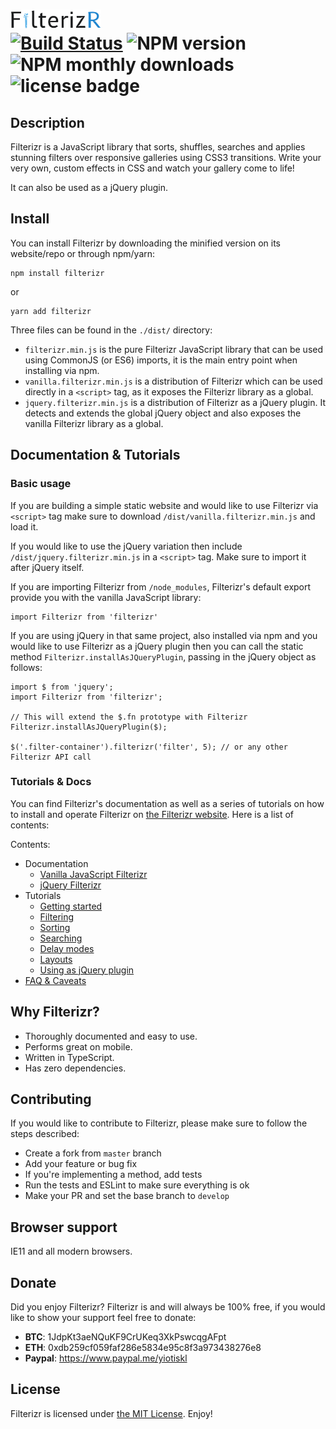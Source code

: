 # [<img src="./filterizr_logo.png" width="145" height="30" alt="Filterizr logo" />](http://yiotis.net/filterizr)<br/> [![Build Status](https://travis-ci.org/giotiskl/Filterizr.svg?branch=filterizr_revisited)](https://travis-ci.org/giotiskl/Filterizr) <img src="https://img.shields.io/npm/v/filterizr.svg" alt="NPM version" /> <img src="https://img.shields.io/npm/dm/filterizr.svg" alt="NPM monthly downloads" /> <img src="https://img.shields.io/github/license/giotiskl/filterizr.svg" alt="license badge" />

## Description

Filterizr is a JavaScript library that sorts, shuffles, searches and applies stunning filters over responsive galleries using CSS3 transitions. Write your very own, custom effects in CSS and watch your gallery come to life!

It can also be used as a jQuery plugin.

## Install

You can install Filterizr by downloading the minified version on its website/repo or through npm/yarn:

```
npm install filterizr
```

or

```
yarn add filterizr
```

Three files can be found in the `./dist/` directory:

- `filterizr.min.js` is the pure Filterizr JavaScript library that can be used using CommonJS (or ES6) imports, it is the main entry point when installing via npm.
- `vanilla.filterizr.min.js` is a distribution of Filterizr which can be used directly in a `<script>` tag, as it exposes the Filterizr library as a global.
- `jquery.filterizr.min.js` is a distribution of Filterizr as a jQuery plugin. It detects and extends the global jQuery object and also exposes the vanilla Filterizr library as a global.

## Documentation & Tutorials

### Basic usage

If you are building a simple static website and would like to use Filterizr via `<script>` tag make sure to download `/dist/vanilla.filterizr.min.js` and load it.

If you would like to use the jQuery variation then include `/dist/jquery.filterizr.min.js` in a `<script>` tag. Make sure to import it after jQuery itself.

If you are importing Filterizr from `/node_modules`, Filterizr's default export provide you with the vanilla JavaScript library:

```
import Filterizr from 'filterizr'
```

If you are using jQuery in that same project, also installed via npm and you would like to use Filterizr as a jQuery plugin then you can call the static method `Filterizr.installAsJQueryPlugin`, passing in the jQuery object as follows:

```
import $ from 'jquery';
import Filterizr from 'filterizr';

// This will extend the $.fn prototype with Filterizr
Filterizr.installAsJQueryPlugin($);

$('.filter-container').filterizr('filter', 5); // or any other Filterizr API call
```

### Tutorials & Docs

You can find Filterizr's documentation as well as a series of tutorials on how to install and operate Filterizr on [the Filterizr website](http://yiotis.net/filterizr). Here is a list of contents:

Contents:

- Documentation
  - [Vanilla JavaScript Filterizr](https://yiotis.net/filterizr/#/documentation/vanilla/options)
  - [jQuery Filterizr](https://yiotis.net/filterizr/#/documentation/jquery/options)
- Tutorials
  - [Getting started](https://yiotis.net/filterizr/#/tutorials/quickstart)
  - [Filtering](https://yiotis.net/filterizr/#/tutorials/filtering)
  - [Sorting](https://yiotis.net/filterizr/#/tutorials/sorting)
  - [Searching](https://yiotis.net/filterizr/#/tutorials/searching)
  - [Delay modes](https://yiotis.net/filterizr/#/tutorials/delay-modes)
  - [Layouts](https://yiotis.net/filterizr/#/tutorials/layouts)
  - [Using as jQuery plugin](https://yiotis.net/filterizr/#/tutorials/as-jquery-plugin)
- [FAQ & Caveats](https://yiotis.net/filterizr/#/faq)

## Why Filterizr?

- Thoroughly documented and easy to use.
- Performs great on mobile.
- Written in TypeScript.
- Has zero dependencies.

## Contributing

If you would like to contribute to Filterizr, please make sure to follow the steps described:

- Create a fork from `master` branch
- Add your feature or bug fix
- If you're implementing a method, add tests
- Run the tests and ESLint to make sure everything is ok
- Make your PR and set the base branch to `develop`

## Browser support

IE11 and all modern browsers.

## Donate

Did you enjoy Filterizr? Filterizr is and will always be 100% free, if you would like to show your support feel free to donate:

- **BTC**: 1JdpKt3aeNQuKF9CrUKeq3XkPswcqgAFpt
- **ETH**: 0xdb259cf059faf286e5834e95c8f3a973438276e8
- **Paypal**: https://www.paypal.me/yiotiskl

## License

Filterizr is licensed under [the MIT License](https://opensource.org/licenses/MIT). Enjoy!
